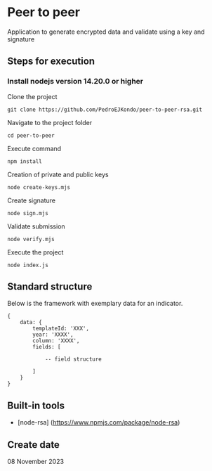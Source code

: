 # Peer to peer 
Application to generate encrypted data and validate using a key and signature

## Steps for execution

### Install nodejs version 14.20.0 or higher

Clone the project

```
git clone https://github.com/PedroEJKondo/peer-to-peer-rsa.git
```

Navigate to the project folder

```
cd peer-to-peer 
```

Execute command

```
npm install
```

Creation of private and public keys

```
node create-keys.mjs
```

Create signature

```
node sign.mjs
``` 

Validate submission

```
node verify.mjs
``` 

Execute the project

```
node index.js
```
 
## Standard structure

Below is the framework with exemplary data for an indicator.

```
{
    data: {
        templateId: 'XXX',
        year: 'XXXX',
        column: 'XXXX',
        fields: [

            -- field structure
        
        ]
    }
}
```

## Built-in tools

- [node-rsa] (https://www.npmjs.com/package/node-rsa)

## Create date
08 November 2023